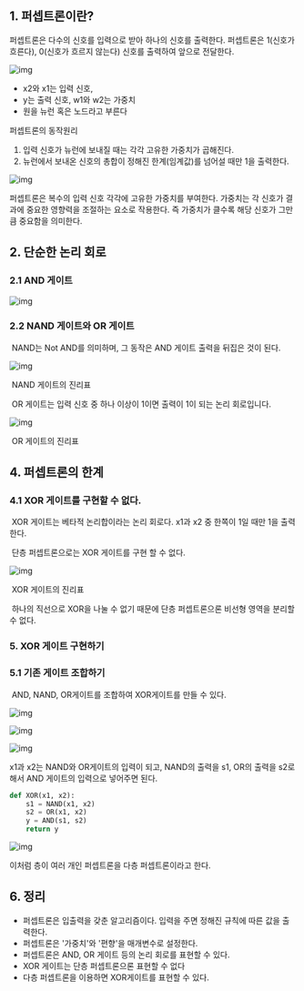 ## 1. 퍼셉트론이란?

퍼셉트론은 다수의 신호를 입력으로 받아 하나의 신호를 출력한다. 퍼셉트론은 1(신호가 흐른다), 0(신호가 흐르지 않는다) 신호를 출력하여 앞으로 전달한다.

![img](https://blog.kakaocdn.net/dn/m8k58/btqIasGxlM3/QuFyNZi1KsII7bKJrDm57k/img.png)

- x2와 x1는 입력 신호,
- y는 출력 신호, w1와 w2는 가중치
- 원을 뉴런 혹은 노드라고 부른다



퍼셉트론의 동작원리

1. 입력 신호가 뉴런에 보내질 때는 각각 고유한 가중치가 곱해진다.
2. 뉴런에서 보내온 신호의 총합이 정해진 한계(임계값)를 넘어설 때만 1을 출력한다.

![img](https://blog.kakaocdn.net/dn/cjwhN3/btqHYJqgdNn/h66Q2xtjaCzgbcM0qdyIb0/img.png)

퍼셉트론은 복수의 입력 신호 각각에 고유한 가중치를 부여한다. 가중치는 각 신호가 결과에 중요한 영향력을 조절하는 요소로 작용한다. 즉 가중치가 클수록 해당 신호가 그만큼 중요함을 의미한다.



## 2. 단순한 논리 회로

### 			2.1 AND 게이트

![img](https://blog.kakaocdn.net/dn/CHvny/btqH2cyae1X/SK7XyA4Ef8zM5YkqbjBiNK/img.png)

### 			2.2 NAND 게이트와 OR 게이트

​				NAND는 Not AND를 의미하며, 그 동작은 AND 게이트 출력을 뒤집은 것이 된다.

![img](https://blog.kakaocdn.net/dn/dc06sB/btqH2dRuj1T/4QHARCnLnetDPJ2vKiwaF1/img.png)

​																	NAND 게이트의 진리표

​				OR 게이트는 입력 신호 중 하나 이상이 1이면 출력이 1이 되는 논리 회로입니다.

![img](https://blog.kakaocdn.net/dn/cwaFDo/btqHVozH8TG/bBsdUkbs6kN1gvP9KywEh1/img.png)

​																		OR 게이트의 진리표

## 4. 퍼셉트론의 한계

### 			4.1 XOR 게이트를 구현할 수 없다.

​			XOR 게이트는 베타적 논리합이라는 논리 회로다. x1과 x2 중 한쪽이 1일 때만 1을 출력한다.

​			단층 퍼셉트론으로는 XOR 게이트를 구현 할 수 없다.

![img](https://blog.kakaocdn.net/dn/IzHto/btqH891yxK7/K3f0pFeGHPwXAJx9tNO7lk/img.png)

​																	   XOR 게이트의 진리표

​			하나의 직선으로 XOR을 나눌 수 없기 때문에 단층 퍼셉트론으론 비선형 영역을 분리할 수 없다.



### 5. XOR 게이트 구현하기

### 	5.1 기존 게이트 조합하기

​			AND, NAND, OR게이트를 조합하여 XOR게이트를 만들 수 있다.

![img](https://blog.kakaocdn.net/dn/bphbAH/btqH0qwMDlP/KXcblVOGJqs7ORdGmWJKb0/img.png)



![img](https://blog.kakaocdn.net/dn/bTta66/btqH0WpbfW5/lirWjg4gdSHAbKl6oKA6bk/img.png)

![img](https://blog.kakaocdn.net/dn/dV0N3K/btqHZjEH5I4/pT6xXI9hBVG7a38O1nVwn0/img.png)

x1과 x2는 NAND와 OR게이트의 입력이 되고, NAND의 출력을 s1, OR의 출력을 s2로 해서 AND 게이트의 입력으로 넣어주면 된다.

```python
def XOR(x1, x2):
    s1 = NAND(x1, x2)
    s2 = OR(x1, x2)
    y = AND(s1, s2)
    return y
```

![img](https://blog.kakaocdn.net/dn/7029T/btqH4t0y6Iw/ibOdzTolVR2onSHT29T4lK/img.png)

이처럼 층이 여러 개인 퍼셉트론을 다층 퍼셉트론이라고 한다.



## 6. 정리

- 퍼셉트론은 입출력을 갖춘 알고리즘이다. 입력을 주면 정해진 규칙에 따른 값을 출력한다.
- 퍼셉트론은 '가중치'와 '편향'을 매개변수로 설정한다.
- 퍼셉트론은 AND, OR 게이트 등의 논리 회로를 표현할 수 있다.
- XOR 게이트는 단층 퍼셉트론으론 표현할 수 없다
- 다층 퍼셉트론을 이용하면 XOR게이트를 표현할 수 있다.
